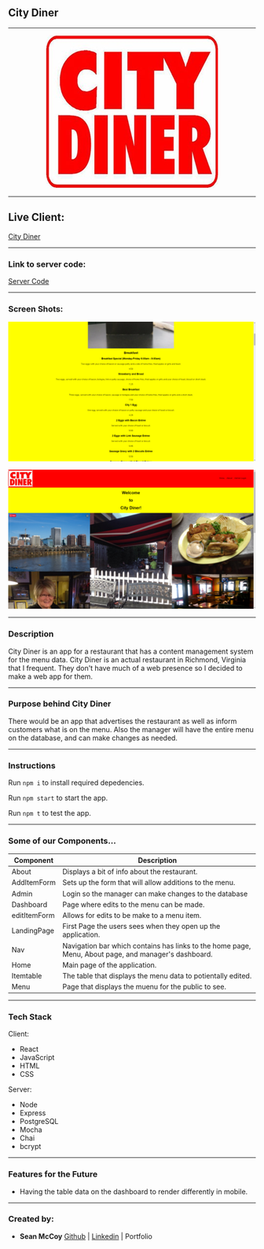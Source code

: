 ## City Diner

---

<p align="center">
  <img src="public\img\8aZP7Eu.jpg?raw=true">
</p>

---

## Live Client:

[City Diner](https://city-diner-client.vercel.app/ "City Diner title")

---

### Link to server code:

[Server Code](https://github.com/shmccoy/city-diner-server.git "Server Code title")

---

### Screen Shots:

![Menu](public\img\screenshot2.png?raw=true "Title")

![Home page](public\img\screenshot.png?raw=true "Title")

---

### Description

City Diner is an app for a restaurant that has a content management system for the menu data. City Diner is an actual restaurant in Richmond, Virginia that I frequent. They don't have much of a web presence so I decided to make a web app for them.

---

### Purpose behind City Diner

There would be an app that advertises the restaurant as well as inform customers what is on the menu. Also the manager will have the entire menu on the database, and can make changes as needed.

---

### Instructions

Run `npm i` to install required depedencies.

Run `npm start` to start the app.

Run `npm t` to test the app.

---

### Some of our Components...

| Component    | Description                                                                                          |
| ------------ | ---------------------------------------------------------------------------------------------------- |
| About        | Displays a bit of info about the restaurant.                                                         |
| AddItemForm  | Sets up the form that will allow additions to the menu.                                              |
| Admin        | Login so the manager can make changes to the database                                                |
| Dashboard    | Page where edits to the menu can be made.                                                            |
| editItemForm | Allows for edits to be make to a menu item.                                                          |
| LandingPage  | First Page the users sees when they open up the application.                                         |
| Nav          | Navigation bar which contains has links to the home page, Menu, About page, and manager's dashboard. |
| Home         | Main page of the application.                                                                        |
| Itemtable    | The table that displays the menu data to potientally edited.                                         |
| Menu         | Page that displays the muenu for the public to see.                                                  |

---

### Tech Stack

Client:

- React
- JavaScript
- HTML
- CSS

Server:

- Node
- Express
- PostgreSQL
- Mocha
- Chai
- bcrypt

---

### Features for the Future

- Having the table data on the dashboard to render differently in mobile.

---

### Created by:

- **Sean McCoy** [Github](https://github.com/shmccoy "Github title") | [Linkedin](https://www.linkedin.com/in/seanhmccoy/ "Linkedin title") | Portfolio
